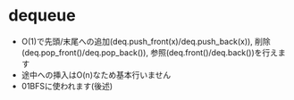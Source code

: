 # dequeue

- O(1)で先頭/末尾への追加(deq.push_front(x)/deq.push_back(x)), 削除(deq.pop_front()/deq.pop_back()), 参照(deq.front()/deq.back())を行えます
- 途中への挿入はO(n)なため基本行いません
- 01BFSに使われます(後述)